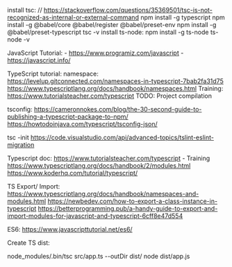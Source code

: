 install tsc: // https://stackoverflow.com/questions/35369501/tsc-is-not-recognized-as-internal-or-external-command
     npm install -g typescript
     npm install -g @babel/core @babel/register @babel/preset-env
     npm install -g @babel/preset-typescript
     tsc -v
install ts-node: 
    npm install -g ts-node
    ts-node -v

JavaScript Tutorial:
    -   https://www.programiz.com/javascript
    -   https://javascript.info/

TypeScript tutorial:
    namespace: 
        https://levelup.gitconnected.com/namespaces-in-typescript-7bab2fa31d75
        https://www.typescriptlang.org/docs/handbook/namespaces.html
    Training: https://www.tutorialsteacher.com/typescript
        TODO: Project compilation

tsconfig: 
    https://cameronnokes.com/blog/the-30-second-guide-to-publishing-a-typescript-package-to-npm/
    https://howtodoinjava.com/typescript/tsconfig-json/

tsc -init
https://code.visualstudio.com/api/advanced-topics/tslint-eslint-migration

Typescript doc: 
    https://www.tutorialsteacher.com/typescript - Training
    https://www.typescriptlang.org/docs/handbook/2/modules.html
    https://www.koderhq.com/tutorial/typescript/

TS Export/ Import:
    https://www.typescriptlang.org/docs/handbook/namespaces-and-modules.html
    https://newbedev.com/how-to-export-a-class-instance-in-typescript
    https://betterprogramming.pub/a-handy-guide-to-export-and-import-modules-for-javascript-and-typescript-6cff8e47d554
    
ES6: https://www.javascripttutorial.net/es6/

Create TS dist: 


node_modules/.bin/tsc src/app.ts --outDir dist/
node dist/app.js